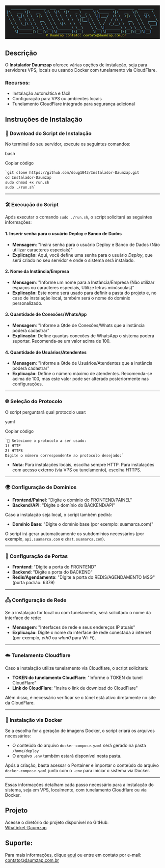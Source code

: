 ![Daumzap](/images/banner.png "Daumzap")

## Descrição

O **Instalador Daumzap** oferece várias opções de instalação, seja para servidores VPS, locais ou usando Docker com tunelamento via CloudFlare.

### Recursos:

- Instalação automática e fácil
- Configuração para VPS ou ambientes locais
- Tunelamento CloudFlare integrado para segurança adicional

## Instruções de Instalação


### 🔽 **Download do Script de Instalação**

No terminal do seu servidor, execute os seguintes comandos:

bash

Copiar código
```
`git clone https://github.com/doug1043/Instalador-Daumzap.git
cd Instalador-Daumzap
sudo chmod +x run.sh
sudo ./run.sh` 
```

----------

### 🛠 **Execução do Script**

Após executar o comando `sudo ./run.sh`, o script solicitará as seguintes informações:

#### 1. **Inserir senha para o usuário Deploy e Banco de Dados**

-   **Mensagem**: "Insira senha para o usuário Deploy e Banco de Dados (Não utilizar caracteres especiais)"
-   **Explicação**: Aqui, você define uma senha para o usuário _Deploy_, que será criado no seu servidor e onde o sistema será instalado.

#### 2. **Nome da Instância/Empresa**

-   **Mensagem**: "Informe um nome para a Instância/Empresa (Não utilizar espaços ou caracteres especiais, Utilize letras minúsculas)"
-   **Explicação**: Este nome será usado para definir a pasta do projeto e, no caso de instalação local, também será o nome do domínio personalizado.

#### 3. **Quantidade de Conexões/WhatsApp**

-   **Mensagem**: "Informe a Qtde de Conexões/Whats que a instância poderá cadastrar"
-   **Explicação**: Define quantas conexões de WhatsApp o sistema poderá suportar. Recomenda-se um valor acima de 100.

#### 4. **Quantidade de Usuários/Atendentes**

-   **Mensagem**: "Informe a Qtde de Usuários/Atendentes que a instância poderá cadastrar"
-   **Explicação**: Define o número máximo de atendentes. Recomenda-se acima de 100, mas este valor pode ser alterado posteriormente nas configurações.

----------

### 🌐 **Seleção do Protocolo**

O script perguntará qual protocolo usar:

yaml

Copiar código
```
`🔗 Selecione o protocolo a ser usado:
1) HTTP
2) HTTPS
Digite o número correspondente ao protocolo desejado:` 
```

-   **Nota**: Para instalações locais, escolha sempre HTTP. Para instalações com acesso externo (via VPS ou tunelamento), escolha HTTPS.

----------

### 🌍 **Configuração de Domínios**

-   **Frontend/Painel**: "Digite o domínio do FRONTEND/PAINEL"
-   **Backend/API**: "Digite o domínio do BACKEND/API"

Caso a instalação seja local, o script também pedirá:

-   **Domínio Base**: "Digite o domínio base (por exemplo: suamarca.com)"

O script irá gerar automaticamente os subdomínios necessários (por exemplo, `api.suamarca.com` e `chat.suamarca.com`).

----------

### 🔌 **Configuração de Portas**

-   **Frontend**: "Digite a porta do FRONTEND"
-   **Backend**: "Digite a porta do BACKEND"
-   **Redis/Agendamento**: "Digite a porta do REDIS/AGENDAMENTO MSG" (porta padrão: 6379)

----------

### 🖧 **Configuração de Rede**

Se a instalação for local ou com tunelamento, será solicitado o nome da interface de rede:

-   **Mensagem**: "Interfaces de rede e seus endereços IP atuais"
-   **Explicação**: Digite o nome da interface de rede conectada à internet (por exemplo, _eth0_ ou _wlan0_ para Wi-Fi).

----------

### ☁️ **Tunelamento Cloudflare**

Caso a instalação utilize tunelamento via Cloudflare, o script solicitará:

-   **TOKEN do tunelamento CloudFlare**: "Informe o TOKEN do tunel CloudFlare"
-   **Link do CloudFlare**: "Insira o link de download do CloudFlare"

Além disso, é necessário verificar se o túnel está ativo diretamente no site da CloudFlare.

----------

### 🐳 **Instalação via Docker**

Se a escolha for a geração de imagens Docker, o script criará os arquivos necessários:

-   O conteúdo do arquivo `docker-compose.yaml` será gerado na pasta `/home/deploy`
-   O arquivo `.env` também estará disponível nesta pasta.

Após a criação, basta acessar o Portainer e importar o conteúdo do arquivo `docker-compose.yaml` junto com o `.env` para iniciar o sistema via Docker.

----------

Essas informações detalham cada passo necessário para a instalação do sistema, seja em VPS, localmente, com tunelamento Cloudflare ou via Docker.

## Projeto

Acesse o diretório do projeto disponível no GitHub:  
[Whaticket-Daumzap](https://github.com/doug1043/Whaticket-Daumzap)

## Suporte:

Para mais informações, clique [aqui](https://daumzap.com.br "Daumzap") ou entre em contato por e-mail: contato@daumzap.com.br
